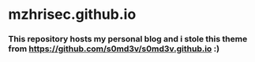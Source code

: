 # mzhrisec.github.io


### This repository hosts my personal blog and i stole this theme from https://github.com/s0md3v/s0md3v.github.io :) 
